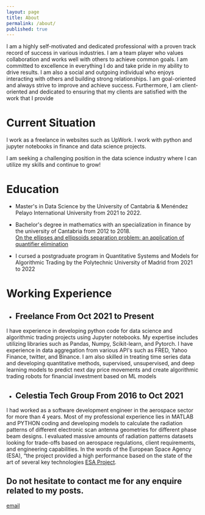 ```yaml
---
layout: page
title: About
permalink: /about/
published: true
---
```


I am a highly self-motivated and dedicated professional with a proven track record of success in various industries. I am a team player who values collaboration and works well with others to achieve common goals. I am committed to excellence in everything I do and take pride in my ability to drive results. I am also a social and outgoing individual who enjoys interacting with others and building strong relationships. I am goal-oriented and always strive to improve and achieve success. Furthermore, I am client-oriented and dedicated to ensuring that my clients are satisfied with the work that I provide

# Current Situation

I work as a freelance in websites such as UpWork. I work with python and jupyter notebooks in finance and data science projects.

I am seeking a challenging position in the data science industry where I can utilize my skills and continue to grow!

# Education

 - Master's in Data Science by the University of Cantabria & Menéndez Pelayo International University from 2021 to 2022.

- Bachelor's degree in mathematics with an specialization in finance by the university of Cantabria from 2012 to 2018.\
[On the ellipses and ellipsoids separation problem: an application of
quantifier elimination](https://repositorio.unican.es/xmlui/bitstream/handle/10902/15655/Calatayud%20Pelayo%20Pablo.pdf?sequence=1&isAllowed=y)

- I cursed a postgraduate program in Quantitative Systems and Models for Algorithmic Trading by the Polytechnic University of Madrid from 2021 to 2022

# Working Experience

 - ## Freelance From Oct 2021 to Present
I have experience in developing python code for data science and algorithmic trading projects using Jupyter notebooks. My expertise includes utilizing libraries such as Pandas, Numpy, Scikit-learn, and Pytorch. I have experience in data aggregation from various API's such as FRED, Yahoo Finance, twitter, and Binance. I am also skilled in treating time series data and developing quantitative methods, supervised, unsupervised, and deep learning models to predict next day price movements and create algorithmic trading robots for financial investment based on ML models

 - ## Celestia Tech Group From 2016 to Oct 2021
I had worked as a software development engineer in the aerospace sector for more than 4 years. Most of my professional experience lies in MATLAB and PYTHON coding and developing models to calculate the radiation patterns of different electronic scan antenna geometries for different phase beam designs. I evaluated massive amounts of radiation patterns datasets looking for trade-offs based on aerospace regulations, client requirements, and engineering capabilities. In the words of the European Space Agency (ESA), “the project provided a high performance based on the state of the art of several key technologies [ESA Project](https://artes.esa.int/projects/escan).

## Do not hesitate to contact me for any enquire related to my posts.

[email](mailto:pablocalatayudpelayo@gmail.com)
